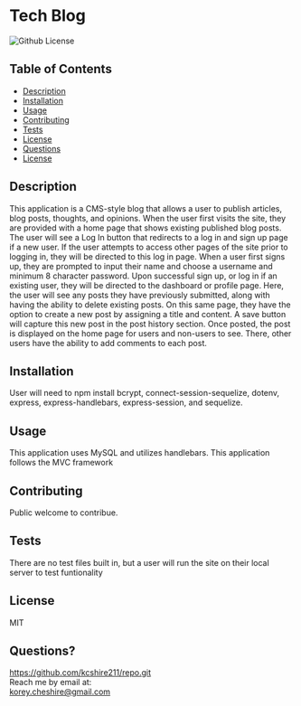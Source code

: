 # Tech Blog
  ![Github License](https://img.shields.io/badge/license-ISC-green)
## Table of Contents
* [Description](#description)
* [Installation](#installation)
* [Usage](#usage)
* [Contributing](#contributing)
* [Tests](#tests)
* [License](#license)
* [Questions](#questions)
* [License](#license)
## Description
This application is a CMS-style blog that allows a user to publish articles, blog posts, thoughts, and opinions. When the user first visits the site, they are provided with a home page that shows existing published blog posts. The user will see a Log In button that redirects to a log in and sign up page if a new user. If the user attempts to access other pages of the site prior to logging in, they will be directed to this log in page. When a user first signs up, they are prompted to input their name and choose a username and minimum 8 character password. Upon successful sign up, or log in if an existing user, they will be directed to the dashboard or profile page. Here, the user will see any posts they have previously submitted, along with having the ability to delete existing posts. On this same page, they have the option to create a new post by assigning a title and content. A save button will capture this new post in the post history section. Once posted, the post is displayed on the home page for users and non-users to see. There, other users have the ability to add comments to each post. 
## Installation
User will need to npm install bcrypt, connect-session-sequelize, dotenv, express, express-handlebars, express-session, and sequelize.
## Usage
This application uses MySQL and utilizes handlebars. This application follows the MVC framework
## Contributing
Public welcome to contribue.
## Tests
There are no test files built in, but a user will run the site on their local server to test funtionality <br>
## License
MIT
## Questions?
https://github.com/kcshire211/repo.git <br>
Reach me by email at: <br> korey.cheshire@gmail.com
